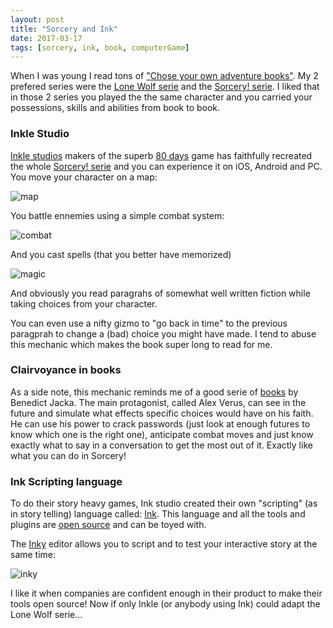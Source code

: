 ```yaml
---
layout: post
title: "Sorcery and Ink"
date: 2017-03-17
tags: [sorcery, ink, book, computerGame]
---
```


When I was young I read tons of ["Chose your own adventure books"](https://en.wikipedia.org/wiki/Choose_Your_Own_Adventure). My 2 prefered series were the [Lone Wolf serie](https://en.wikipedia.org/wiki/Lone_Wolf_(gamebooks)) and the [Sorcery! serie](https://en.wikipedia.org/wiki/Sorcery!). I liked that in those 2 series you played the the same character and you carried your possessions, skills and abilities from book to book.

### Inkle Studio
[Inkle studios](http://www.inklestudios.com/) makers of the superb [80 days](http://www.inklestudios.com/80days/) game has faithfully recreated the whole [Sorcery! serie](http://www.inklestudios.com/sorcery/) and you can experience it on iOS, Android and PC. You move your character on a map:

![map](http://www.inklestudios.com/sorcery/img/s1-map.jpg)

You battle ennemies using a simple combat system:

![combat](http://www.inklestudios.com/sorcery/img/s3-combat.jpg)

And you cast spells (that you better have memorized)

![magic](http://www.inklestudios.com/sorcery/img/s3-spellbook.jpg)

And obviously you read paragrahs of somewhat well written fiction while taking choices from your character.

You can even use a nifty gizmo to "go back in time" to the previous paragprah to change a (bad) choice you might have made. I tend to abuse this mechanic which makes the book super long to read for me.

### Clairvoyance in books
As a side note, this mechanic reminds me of a good serie of [books](http://benedictjacka.co.uk/alex-verus/us/fated/) by Benedict Jacka. The main protagonist, called Alex Verus, can see in the future and simulate what effects specific choices would have on his faith. He can use his power to crack passwords (just look at enough futures to know which one is the right one), anticipate combat moves and just know exactly what to say in a conversation to get the most out of it. Exactly like what you can do in Sorcery!

### Ink Scripting language
To do their story heavy games, Ink studio created their own "scripting" (as in story telling) language called: [Ink](http://www.inklestudios.com/ink/). This language and all the tools and plugins are [open source](https://github.com/inkle/ink) and can be toyed with.

The [Inky](https://github.com/inkle/inky) editor allows you to script and to test your interactive story at the same time:

![inky](https://raw.githubusercontent.com/inkle/inky/master/resources/screenshot.gif)

I like it when companies are confident enough in their product to make their tools open source! Now if only Inkle (or anybody using Ink) could adapt the Lone Wolf serie...
